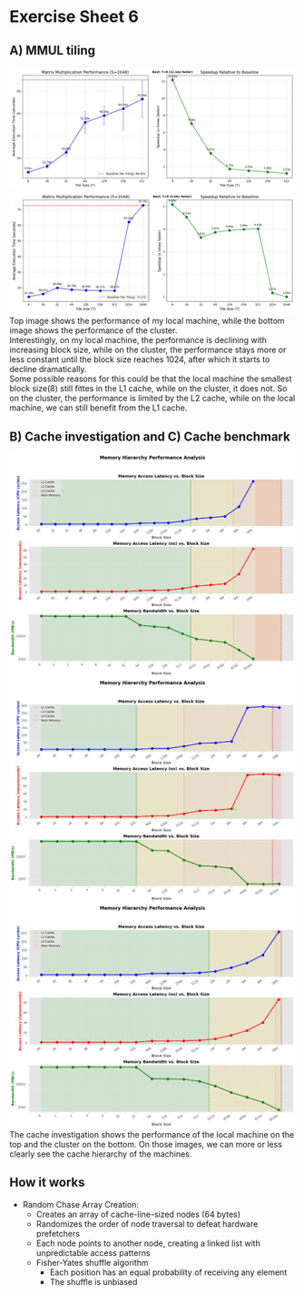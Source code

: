 Exercise Sheet 6
================

A) MMUL tiling
--------------

![MMUL tiling local](./figures/matrix_multiplication_performance_local.png)
![MMUL tiling cluster_2](./figures/matrix_multiplication_performance_cluster_2.png)
Top image shows the performance of my local machine, while the bottom image shows the performance of the cluster.  
Interestingly, on my local machine, the performance is declining with increasing block size, while on the cluster, the performance stays more or less constant until the block size reaches 1024, after which it starts to decline dramatically.  
Some possible reasons for this could be that the local machine the smallest block size(8) still fittes in the L1 cache, while on the cluster, it does not. So on the cluster, the performance is limited by the L2 cache, while on the local machine, we can still benefit from the L1 cache.    

B) Cache investigation and C) Cache benchmark
----------------------

![Cache investigation local](./figures/cache_hierarchy_analysis_local.png)
![Cache benchmark cluster](./figures/cache_hierarchy_analysis_cluster.png)
![Cache benchmark laptop](./figures/cache_hierarchy_analysis_laptop.png)
The cache investigation shows the performance of the local machine on the top and the cluster on the bottom.
On those images, we can more or less clearly see the cache hierarchy of the machines.

## How it works
- Random Chase Array Creation:
  - Creates an array of cache-line-sized nodes (64 bytes)
  - Randomizes the order of node traversal to defeat hardware prefetchers
  - Each node points to another node, creating a linked list with unpredictable access patterns
  - Fisher-Yates shuffle algorithm
    - Each position has an equal probability of receiving any element
    - The shuffle is unbiased